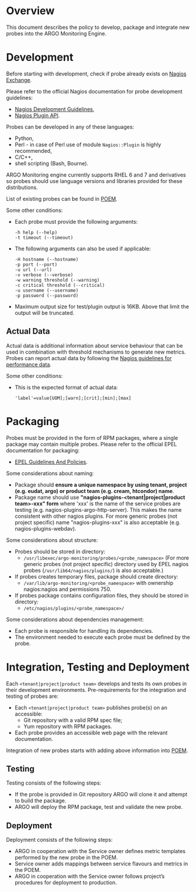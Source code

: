 # Overview
This document describes the policy to develop, package and integrate new probes into the ARGO Monitoring Engine.

# Development
Before starting with development, check if probe already exists on [Nagios Exchange](https://exchange.nagios.org/).

Please refer to the official Nagios documentation for probe development guidelines:

* [Nagios Development Guidelines](https://nagios-plugins.org/doc/guidelines.html),
* [Nagios Plugin API](https://assets.nagios.com/downloads/nagioscore/docs/nagioscore/4/en/pluginapi.html).

Probes can be developed in any of these languages:

* Python,
* Perl - in case of Perl use of module `Nagios::Plugin` is highly recommended,
* C/C++,
* shell scripting (Bash, Bourne).

ARGO Monitoring engine currently supports RHEL 6 and 7 and derivatives so probes should use language versions and libraries provided for these distributions.

List of existing probes can be found in [POEM](https://poem.argo.grnet.gr/ui/public_probes/).

Some other conditions:

* Each probe must provide the following arguments:

    ```
    -h help (--help)
    -t timeout (--timeout)
    ```
* The following arguments can also be used if applicable:

    ```
    -H hostname (--hostname)
    -p port (--port)
    -u url (--url)
    -v verbose (--verbose)
    -w warning threshold (--warning)
    -c critical threshold (--critical)
    -u username (--username)
    -p password (--password)
    ```
* Maximum output size for test/plugin output is 16KB. Above that limit the output will be truncated.

## Actual Data
Actual data is additional information about service behaviour that can be used in combination with threshold mechanisms to generate new metrics. Probes can report actual data by following the [Nagios guidelines for performance data](https://nagios-plugins.org/doc/guidelines.html#AEN200).

Some other conditions:
* This is the expected format of actual data:

    ```buildoutcfg
    'label'=value[UOM];[warn];[crit];[min];[max]
    ```
# Packaging
Probes must be provided in the form of RPM packages, where a single package may contain multiple probes. Please refer to the official EPEL documentation for packaging:

* [EPEL Guidelines And Policies](http://fedoraproject.org/wiki/EPEL/GuidelinesAndPolicies).

Some considerations about naming:

* Package should **ensure a unique namespace by using tenant, project (e.g. eudat, argo) or product team (e.g. cream, htcondor) name**.
* Package name should use **"nagios-plugins-<tenant|project|product team>-xxx" form** where 'xxx' is the name of the service probes are testing (e.g. nagios-plugins-argo-http-server). This makes the name consistent with other nagios plugins. For more generic probes (not project specific) name "nagios-plugins-xxx" is also acceptable (e.g. nagios-plugins-webdav).

Some considerations about structure:

* Probes should be stored in directory:
    * `/usr/libexec/argo-monitoring/probes/<probe_namespace>` (For more generic probes (not project specific) directory used by EPEL nagios probes (`/usr/lib64/nagios/plugins/`) is also acceptable.)
* If probes creates temporary files, package should create directory:
    * `/var/lib/argo-monitoring/<probe_namespace>` with ownership nagios:nagios and permissions 750.
* If probes package contains configuration files, they should be stored in directory:
    * `/etc/nagios/plugins/<probe_namespace>/`
    
Some considerations about dependencies management:

* Each probe is responsible for handling its dependencies.
* The environment needed to execute each probe must be defined by the probe.

# Integration, Testing and Deployment
Each `<tenant|project|product team>` develops and tests its own probes in their development environments. Pre-requirements for the integration and testing of probes are:

* Each `<tenant|project|product team>` publishes probe(s) on an accessible:
    * Git repository with a valid RPM spec file;
    * Yum repository with RPM packages.
* Each probe provides an accessible web page with the relevant documentation.

Integration of new probes starts with adding above information into [POEM](http://argoeu.github.io/poem/v1/).

## Testing
Testing consists of the following steps:

* If the probe is provided in Git repository ARGO will clone it and attempt to build the package. 
* ARGO will deploy the RPM package, test and validate the new probe.

## Deployment
Deployment consists of the following steps:

* ARGO in cooperation with the Service owner defines metric templates performed by the new probe in the POEM.
* Service owner adds mappings between service flavours and metrics in the POEM.
* ARGO in cooperation with the Service owner follows project’s procedures for deployment to production.

